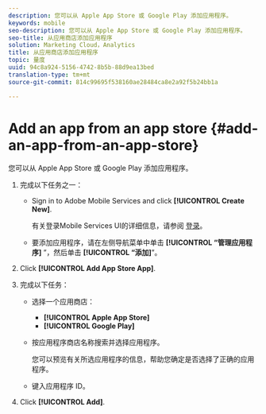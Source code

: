 ```yaml
---
description: 您可以从 Apple App Store 或 Google Play 添加应用程序。
keywords: mobile
seo-description: 您可以从 Apple App Store 或 Google Play 添加应用程序。
seo-title: 从应用商店添加应用程序
solution: Marketing Cloud，Analytics
title: 从应用商店添加应用程序
topic: 量度
uuid: 94c8a924-5156-4742-8b5b-88d9ea13bed
translation-type: tm+mt
source-git-commit: 814c99695f538160ae28484ca8e2a92f5b24bb1a

---
```



# Add an app from an app store {#add-an-app-from-an-app-store}

您可以从 Apple App Store 或 Google Play 添加应用程序。

1. 完成以下任务之一：

   * Sign in to Adobe Mobile Services and click **[!UICONTROL Create New]**.

      有关登录Mobile Services UI的详细信息，请参阅 [登录](/help/using/gs/gs-signin.md)。

   * 要添加应用程序，请在左侧导航菜单中单击 **[!UICONTROL “管理应用程序]** ”，然后单击 **[!UICONTROL “添加]**”。

1. Click **[!UICONTROL Add App Store App]**.
1. 完成以下任务：

   * 选择一个应用商店：
      * **[!UICONTROL Apple App Store]**
      * **[!UICONTROL Google Play]**
   * 按应用程序商店名称搜索并选择应用程序。

      您可以预览有关所选应用程序的信息，帮助您确定是否选择了正确的应用程序。

   * 键入应用程序 ID。


1. Click **[!UICONTROL Add]**.